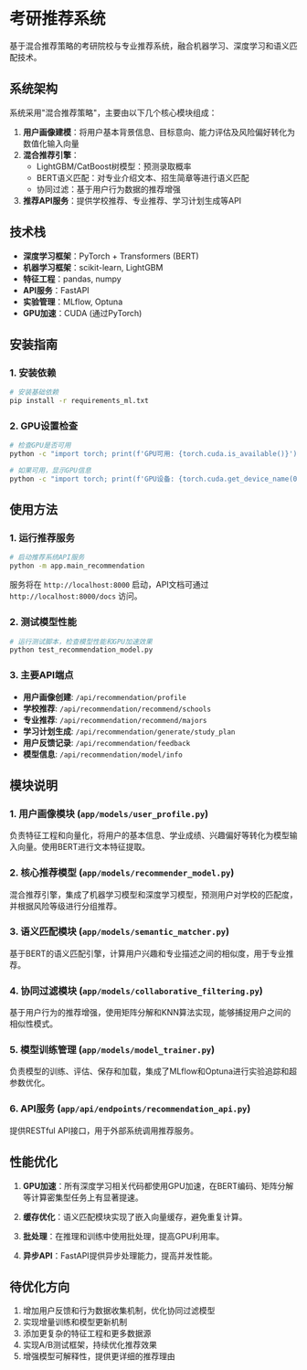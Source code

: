 # 考研推荐系统

基于混合推荐策略的考研院校与专业推荐系统，融合机器学习、深度学习和语义匹配技术。

## 系统架构

系统采用"混合推荐策略"，主要由以下几个核心模块组成：

1. **用户画像建模**：将用户基本背景信息、目标意向、能力评估及风险偏好转化为数值化输入向量
2. **混合推荐引擎**：
   - LightGBM/CatBoost树模型：预测录取概率
   - BERT语义匹配：对专业介绍文本、招生简章等进行语义匹配
   - 协同过滤：基于用户行为数据的推荐增强
3. **推荐API服务**：提供学校推荐、专业推荐、学习计划生成等API

## 技术栈

- **深度学习框架**：PyTorch + Transformers (BERT)
- **机器学习框架**：scikit-learn, LightGBM
- **特征工程**：pandas, numpy
- **API服务**：FastAPI
- **实验管理**：MLflow, Optuna
- **GPU加速**：CUDA (通过PyTorch)

## 安装指南

### 1. 安装依赖

```bash
# 安装基础依赖
pip install -r requirements_ml.txt
```

### 2. GPU设置检查

```bash
# 检查GPU是否可用
python -c "import torch; print(f'GPU可用: {torch.cuda.is_available()}')"

# 如果可用，显示GPU信息
python -c "import torch; print(f'GPU设备: {torch.cuda.get_device_name(0)}') if torch.cuda.is_available() else print('无可用GPU')"
```

## 使用方法

### 1. 运行推荐服务

```bash
# 启动推荐系统API服务
python -m app.main_recommendation
```

服务将在 `http://localhost:8000` 启动，API文档可通过 `http://localhost:8000/docs` 访问。

### 2. 测试模型性能

```bash
# 运行测试脚本，检查模型性能和GPU加速效果
python test_recommendation_model.py
```

### 3. 主要API端点

- **用户画像创建**: `/api/recommendation/profile`
- **学校推荐**: `/api/recommendation/recommend/schools`
- **专业推荐**: `/api/recommendation/recommend/majors`
- **学习计划生成**: `/api/recommendation/generate/study_plan`
- **用户反馈记录**: `/api/recommendation/feedback`
- **模型信息**: `/api/recommendation/model/info`

## 模块说明

### 1. 用户画像模块 (`app/models/user_profile.py`)

负责特征工程和向量化，将用户的基本信息、学业成绩、兴趣偏好等转化为模型输入向量。使用BERT进行文本特征提取。

### 2. 核心推荐模型 (`app/models/recommender_model.py`)

混合推荐引擎，集成了机器学习模型和深度学习模型，预测用户对学校的匹配度，并根据风险等级进行分组推荐。

### 3. 语义匹配模块 (`app/models/semantic_matcher.py`)

基于BERT的语义匹配引擎，计算用户兴趣和专业描述之间的相似度，用于专业推荐。

### 4. 协同过滤模块 (`app/models/collaborative_filtering.py`)

基于用户行为的推荐增强，使用矩阵分解和KNN算法实现，能够捕捉用户之间的相似性模式。

### 5. 模型训练管理 (`app/models/model_trainer.py`)

负责模型的训练、评估、保存和加载，集成了MLflow和Optuna进行实验追踪和超参数优化。

### 6. API服务 (`app/api/endpoints/recommendation_api.py`)

提供RESTful API接口，用于外部系统调用推荐服务。

## 性能优化

1. **GPU加速**：所有深度学习相关代码都使用GPU加速，在BERT编码、矩阵分解等计算密集型任务上有显著提速。

2. **缓存优化**：语义匹配模块实现了嵌入向量缓存，避免重复计算。

3. **批处理**：在推理和训练中使用批处理，提高GPU利用率。

4. **异步API**：FastAPI提供异步处理能力，提高并发性能。

## 待优化方向

1. 增加用户反馈和行为数据收集机制，优化协同过滤模型
2. 实现增量训练和模型更新机制
3. 添加更复杂的特征工程和更多数据源
4. 实现A/B测试框架，持续优化推荐效果
5. 增强模型可解释性，提供更详细的推荐理由